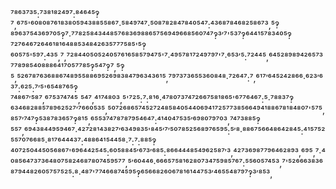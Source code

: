 ⁷⁸⁶³⁷³⁵:⁷³⁸¹⁸²⁴⁹⁷:⁸⁴⁶⁴⁵‽⁷,⁶⁷⁵'⁶⁰⁸⁰⁸⁷⁶¹⁸³⁸⁰⁵⁹⁴³⁸⁸⁵⁵⁸⁶⁷·⁵⁸⁴⁹⁷⁴⁷·⁵⁰⁸⁷⁸²⁸⁴⁷⁸⁴⁰⁵⁴⁷:⁴³⁶⁸⁷⁸⁴⁶⁸²⁵⁸⁶⁷³,⁵‽⁸⁹⁶³⁷⁵⁴³⁶⁹⁷⁰⁵‽⁷·⁷⁷⁸²⁵⁸⁴³⁴⁴⁸⁵⁷⁶⁸³⁶⁹⁸⁸⁶⁵⁷⁵⁶⁹⁴⁹⁶⁶⁸⁵⁶⁰⁷⁴⁷‽³′⁷'⁵³⁷‽⁶⁴⁴¹⁵⁷⁸³⁴⁰⁵‽⁷²⁷⁶⁴⁶⁷²⁶⁴⁶¹⁸¹⁶⁴⁸⁸⁵³⁴⁸⁴²⁶³⁵⁷⁷⁷⁵⁸⁵'⁵‽⁶⁰⁵⁷⁵'⁵⁹⁷:⁴³⁵,⁷,⁷²⁸⁴⁴⁰⁵⁰⁵²⁴⁰⁵⁷⁶¹⁶⁵⁸⁵⁷⁹⁴⁷⁵'⁷·⁴⁹⁵⁷⁸¹⁷²⁴⁹⁷⁹⁷'⁷·⁶⁵³′⁵:⁷²⁴⁴⁵,⁶⁴⁵²⁸⁹⁸⁹⁴²⁶⁵⁷³⁷⁷⁸⁹⁸⁵⁴⁰⁸⁸⁸⁶⁴¹⁷⁰⁵⁷⁷⁸⁵‽⁵⁴⁷‽⁷,⁵‽⁵,⁵²⁶⁷⁸⁷⁶³⁶⁸⁸⁶⁷⁴⁸⁹⁵⁵⁸⁸⁶⁹⁵²⁶⁹⁸³⁸⁴⁷⁹⁶³⁴³⁶¹⁵,⁷⁹⁷³⁷³⁶⁵⁵³⁶⁰⁸⁴⁸·⁷²⁶⁴⁷:⁷,⁶¹⁷′⁶⁴⁵²⁴²⁸⁶⁶·⁶²³′⁶³⁷:⁶²⁵:⁷′⁵'⁶⁵⁴⁸⁷⁶⁵‽⁷⁴⁸⁶⁷′⁵⁸⁷,⁶⁷⁵³⁷⁴⁷⁴⁵,⁵⁴⁷,⁴¹⁷⁴⁸⁰³,⁵'⁷²⁵:⁷:⁸¹⁶·⁴⁷⁸⁰⁷³⁷⁴⁷²⁶⁶⁷⁵⁸¹⁸⁶⁵'⁶⁷⁷⁶⁴⁶⁷:⁵·⁷⁸⁸³⁷‽⁶³⁴⁶⁸²⁸⁸⁵⁷⁸⁹⁶²⁵²⁷′⁷⁶⁶⁰⁵³⁵,⁵⁰⁷²⁶⁸⁶⁵⁷⁴⁵²⁷²⁴⁸⁵⁸⁴⁰⁵⁴⁴⁰⁶⁹⁴¹⁷²⁵⁷⁷³⁸⁵⁶⁶⁴⁹⁴¹⁸⁸⁶⁷⁸¹⁸⁴⁸⁰⁷'⁵⁷⁵,⁸⁵⁷′⁷⁴⁷‽⁵³⁸⁷⁸³⁶⁵⁷‽⁸¹⁵,⁶⁵⁵³⁷⁴⁷⁸⁷⁸⁷⁹⁵⁴⁶⁴⁷:⁴¹⁴⁰⁴⁷⁵³⁵′⁶⁹⁸⁰⁷⁹⁷⁰³,⁷⁴⁷³⁸⁸⁵‽⁵⁵⁷,⁶⁹⁴³⁸⁴⁴⁹⁵⁹⁴⁶⁷·⁴²⁷²⁸¹⁴³⁸²⁷′⁶³⁴⁹⁸³⁵'⁸⁴⁵′⁷′⁵⁰⁷⁸⁵²⁵⁶⁸⁹⁷⁶⁵⁹⁵:⁵′⁸·⁸⁸⁶⁷⁵⁶⁶⁴⁸⁶⁴²⁸⁴⁵:⁴¹⁵⁷⁵²⁵⁵⁷⁰⁷⁶⁶⁸⁵·⁸¹⁷⁶⁴⁴⁴³⁷:⁴⁸⁸⁶⁴¹⁵⁴⁴⁵⁸·⁷:⁷:⁸⁸⁵‽⁴⁰⁷²⁵⁰⁴⁴⁵⁰⁵⁶⁸⁶⁷'⁶⁹⁶⁴⁴²⁵⁴⁵:⁶⁰⁵⁸⁸⁴⁵′⁶⁷³′⁶⁸⁵:⁸⁶⁶⁴⁴⁴⁸⁵⁴⁹⁶²⁵⁸⁷′³,⁴²⁷³⁶⁹⁸⁷⁷⁹⁶⁴⁶²⁸⁹³,⁶⁹⁵,⁷·⁴⁰⁸⁵⁶⁴⁷³⁷³⁶⁴⁸⁰⁷⁵⁸²⁴⁶⁸⁷⁸⁰⁷⁴⁵⁹⁵⁷⁷,⁵′⁶⁰⁴⁴⁶·⁶⁶⁶⁵⁷⁵⁸¹⁶²⁸⁰⁷³⁴⁷⁵⁹⁸⁵⁷⁶⁷:⁵⁵⁶⁰⁵⁷⁴⁵³,⁷'⁵²⁶⁶⁶³⁸³⁶⁸⁷⁹⁴⁴⁸²⁶⁰⁵⁷⁵⁷⁵²⁵:⁸·⁴⁸⁷'⁷⁷⁴⁶⁶⁸⁷⁴⁵⁹⁵‽⁶⁵⁶⁶⁸²⁶⁰⁶⁷⁸¹⁶¹⁴⁴⁷⁵³′⁴⁶⁵⁵⁴⁸⁷⁹⁷‽³′⁸⁵³,